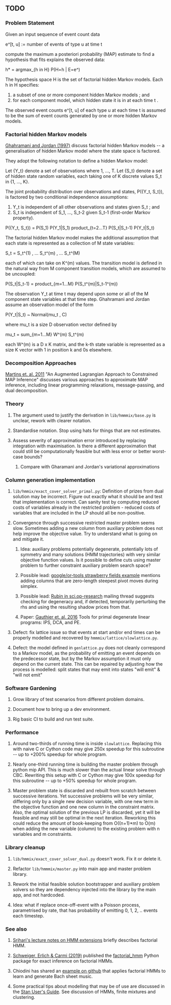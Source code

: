 ## TODO

### Problem Statement

Given an input sequence of event count data

e^[t, u] := number of events of type u at time t

compute the maximum a posteriori probability (MAP) estimate to find a
hypothesis that fits explains the observed data:

h* = argmax_{h in H} P(H=h | E=e^)

The hypothesis space H is the set of factorial hidden Markov models. Each h in
H specifies:

1.  a subset of one or more component hidden Markov models ; and
2.  for each component model, which hidden state it is in at each time t .

The observed event counts e^[t, u] of each type u at each time t is assumed to
be the sum of event counts generated by one or more hidden Markov models.

### Factorial hidden Markov models

[Ghahramani and Jordan (1997)][gj97] discuss factorial hidden Markov models -- a
generalisation of hidden Markov model where the state space is factored.

They adopt the following notation to define a hidden Markov model:

Let {Y_t} denote a set of observations where 1, ..., T.
Let {S_t} denote a set of hidden state random variables, each taking one of K
discrete values S_t in {1, ..., K}.

The joint probability distribution over observations and states, P({Y_t, S_t}),
is factored by two conditional independence assumptions:

1.  Y_t is independent of all other observations and states given S_t ; and
2.  S_t is independent of S_1, ..., S_t-2 given S_t-1 (first-order Markov
    property).

P({Y_t, S_t}) = P(S_1) P(Y_1|S_1) product_{t=2...T} P(S_t|S_t-1) P(Y_t|S_t)

The factorial hidden Markov model makes the additional assumption that each
state is represented as a collection of M state variables:

S_t = S_t^(1) , ... S_t^(m) , ... S_t^(M)

each of which can take on K^(m) values. The transition model is defined in the
natural way from M component transition models, which are assumed to be
uncoupled:

P(S_t|S_t-1) = product_{m=1...M} P(S_t^(m)|S_t-1^(m))

The observation Y_t at time t may depend upon some or all of the M component
state variables at that time step. Ghahramani and Jordan assume an observation
model of the form

P(Y_t|S_t) ~ Normal(mu_t , C)

where mu_t is a size D observation vector defined by

mu_t = sum_{m=1...M} W^(m) S_t^(m)

each W^(m) is a D x K matrix, and the k-th state variable is represented as a
size K vector with 1 in position k and 0s elsewhere.

### Decomposition Approaches

[Martins et. al. 2011][dd-admm-2011] "An Augmented Lagrangian Approach to
Constrained MAP Inference" discusses various approaches to approximate MAP
inference, including linear programming relaxations, message-passing, and dual
decomposition.



### Theory

1.  The argument used to justify the derivation in
    `lib/hmmmix/base.py` is unclear, rework with clearer notation.

1.  Standardise notation. Stop using hats for things that are not estimates.

1.  Assess severity of approximation error introduced by
    replacing integration with maximisation. Is there a different approximation
    that could still be computationally feasible but with less error or better
    worst-case bounds?

    1.  Compare with Gharamani and Jordan's variational approximations
    

### Column generation implementation

1.  `lib/hmmix/exact_cover_solver_primal.py`: Definition of prizes from dual
    solution may be incorrect. Figure out exactly what it should be and test
    that implementation is correct. Can sanity test by computing reduced
    costs of variables already in the restricted problem - reduced costs of
    variables that are included in the LP should all be non-positive.

1.  Convergence through successive restricted master problem seems slow.
    Sometimes adding a new column from auxiliary problem does not help improve
    the objective value. Try to understand what is going on and mitigate it.

    1.  Idea: auxiliary problems potentially degenerate, potentially lots of
        symmetry and many solutions (HMM trajectories) with very similar
        objective function values. Is it possible to define cuts using master
        problem to further constraint auxiliary problem search space?
    
    1.  Possible lead: [google/or-tools strawberry fields example][gorsf] mentions
        adding columns that are zero-length steepest pivot moves during simplex.
    
    1.  Possible lead: [Rubin in sci.op-research][pr-sci-or-list] mailing thread
        suggests checking for degeneracy and, if detected, temporarily
        perturbing the rhs and using the resulting shadow prices from that.
        
    1.  Paper: [Gauthier et. al. 2016][degenerate2016] Tools for primal
        degenerate linear programs: IPS, DCA, and PE.

1.  Defect: fix lattice issue so that events at start and/or end times can be
    properly modelled and recovered by `hmmmix/lattice/slowlattice.py`.

1.  Defect: the model defined in `genlattice.py` does not cleanly correspond to
    a Markov model, as the probability of emitting an event depends on the
    predecessor state, but by the Markov assumption it must only depend on the
    current state. This can be repaired by adjusting how the process is
    modelled: split states that may emit into states "will emit" & "will not
    emit"


### Software Gardening

1. Grow library of test scenarios from different problem domains.

1. Document how to bring up a dev environment.

1. Rig basic CI to build and run test suite.

### Performance

1.  Around two-thirds of running time is inside `slowlattice`.
    Replacing this with naive C or Cython code may give 250x speedup for this
    subroutine -- up to +200% speedup for whole program.

1.  Nearly one-third running time is building the master problem through python
    mip API. This is much slower than the actual linear solve through CBC.
    Rewriting this setup with C or Cython may give 100x speedup for this
    subroutine -- up to +50% speedup for whole program.

1.  Master problem state is discarded and rebuilt from scratch between
    successive iterations. Yet successive problems will be very similar,
    differing only by a single new decision variable, with one new term in the
    objective function and one new column in the constraint matrix. Also, the
    optimal solution of the previous LP is discarded, yet it will be feasible
    and may still be optimal in the next iteration. Reworking this could
    reduce the amount of book-keeping from O((n+1)*m) to O(m) when adding the
    new variable (column) to the existing problem with n variables and m
    constraints.

### Library cleanup

1.  `lib/hmmix/exact_cover_solver_dual.py` doesn't work. Fix it or delete it.

1.  Refactor `lib/hmmmix/master.py` into main app and master problem library.

1.  Rework the initial feasible solution bootstrapper and auxiliary problem
    solvers so they are dependency injected into the library by the main app,
    and not hardcoded.

1.  Idea: what if replace once-off-event with a Poisson process, parametrised by
    rate, that has probability of emitting 0, 1, 2, .. events each timestep.

### See also

1.  [Srihari's lecture notes on HMM extensions][sri] briefly describes
    factorial HMM.

1.  [Schweiger, Erlich & Carmi (2019)][sec2019] published the [factorial_hmm]
    Python package for exact inference on factorial HMMs.

1.  Chiodini has shared an [example on github][lucach_fhmm_bach] that applies
    factorial HMMs to learn and generate Bach sheet music.

1.  Some practical tips about modelling that may be of use are discussed in the
    [Stan User's Guide][stanug]. See discussion of HMMs, finite mixtures and
    clustering.


[gj97]: https://link.springer.com/content/pdf/10.1023/A:1007425814087.pdf
[gorsf]: https://github.com/google/or-tools/blob/b37d9c786b69128f3505f15beca09e89bf078a89/examples/cpp/strawberry_fields_with_column_generation.cc#L401-L409
[sri]: https://cedar.buffalo.edu/~srihari/CSE574/Chap13/Ch13.3-HMMExtensions.pdf
[sec2019]: https://academic.oup.com/bioinformatics/article/35/12/2162/5184283
[factorial_hmm]: https://github.com/regevs/factorial_hmm
[lucach_fhmm_bach]: https://github.com/lucach/fhmm_bach
[stanug]: https://mc-stan.org/docs/2_27/stan-users-guide/
[pr-sci-or-list]: https://sci.op-research.narkive.com/xPi96STl/handling-degeneracy-during-column-generation
[degenerate2016]: https://www.sciencedirect.com/science/article/pii/S2192437620301011
[dd-admm-2011]: https://www.cs.cmu.edu/~afm/Home_files/icml2011_main.pdf